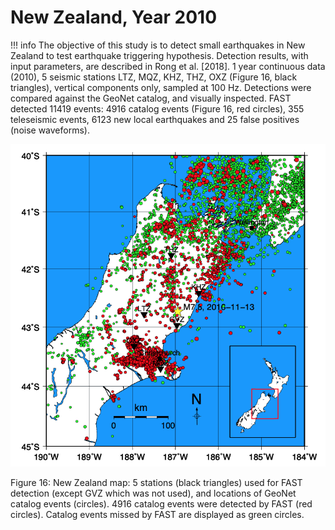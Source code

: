 # New Zealand, Year 2010  

!!! info
    The objective of this study is to detect small earthquakes in New Zealand to test earthquake triggering hypothesis. Detection results, with input parameters, are described in Rong et al. [2018]. 1 year continuous data (2010), 5 seismic stations LTZ, MQZ, KHZ, THZ, OXZ (Figure 16, black triangles), vertical components only, sampled at 100 Hz. Detections were compared against the GeoNet catalog, and visually inspected. FAST detected 11419 events: 4916 catalog events (Figure 16, red circles), 355 teleseismic events, 6123 new local earthquakes and 25 false positives (noise waveforms).  

![ex_param_8](img/ex_param_8.png)  

<figcaption>Figure 16: New Zealand map: 5 stations (black triangles) used for FAST detection (except GVZ which was not used), and locations of GeoNet catalog events (circles). 4916 catalog events were detected by FAST (red circles). Catalog events missed by FAST are displayed as green circles.</figcaption>  
